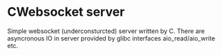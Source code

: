 CWebsocket server
========================
Simple websocket (underconsturcted) server written by C. There are asyncronous IO in server provided by glibc interfaces aio_read/aio_write etc.
